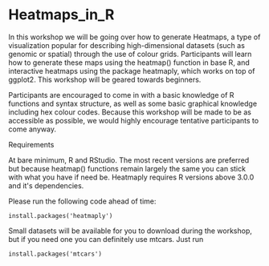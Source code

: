 # Heatmaps_in_R
In this workshop we will be going over how to generate Heatmaps, a type of visualization popular for describing high-dimensional datasets (such as genomic or spatial) through the use of colour grids. Participants will learn how to generate these maps using the heatmap() function in base R, and interactive heatmaps using the package heatmaply, which works on top of ggplot2. This workshop will be geared towards beginners.

Participants are encouraged to come in with a basic knowledge of R functions and syntax structure, as well as some basic graphical knowledge including hex colour codes. Because this workshop will be made to be as accessible as possible, we would highly encourage tentative participants to come anyway.

Requirements

At bare minimum, R and RStudio. The most recent versions are preferred but because heatmap() functions remain largely the same you can stick with what you have if need be. Heatmaply requires R versions above 3.0.0 and it's dependencies.

Please run the following code ahead of time:

    install.packages('heatmaply')

Small datasets will be available for you to download during the workshop, but if you need one you can definitely use mtcars. Just run

    install.packages('mtcars')
